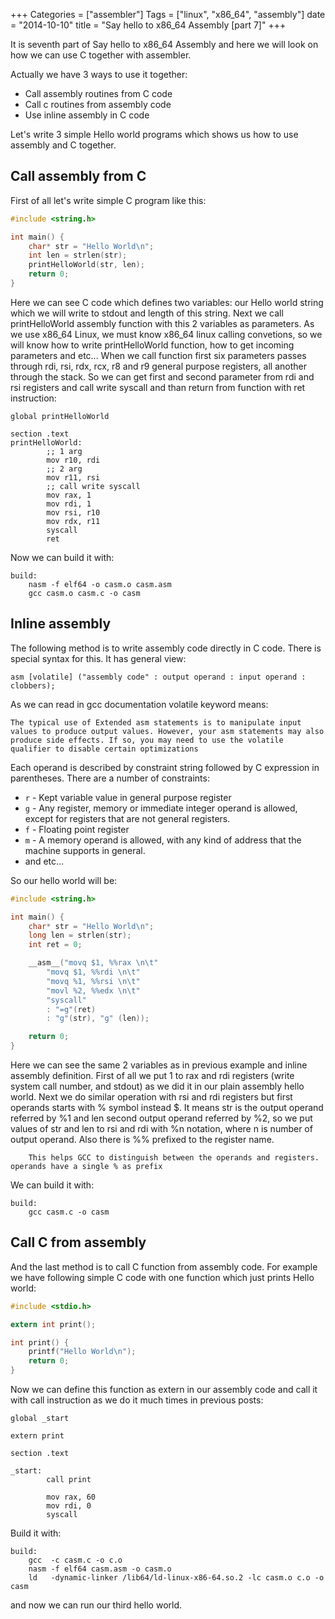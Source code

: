 +++
Categories = ["assembler"]
Tags = ["linux", "x86_64", "assembly"]
date = "2014-10-10"
title = "Say hello to x86_64 Assembly [part 7]"
+++

It is seventh part of Say hello to x86_64 Assembly and here we will look on how we can use C together with assembler.

Actually we have 3 ways to use it together:

* Call assembly routines from C code
* Call c routines from assembly code
* Use inline assembly in C code

Let's write 3 simple Hello world programs which shows us how to use assembly and C together.

Call assembly from C
---------------------------

First of all let's write simple C program like this:

```C
#include <string.h>

int main() {
	char* str = "Hello World\n";
	int len = strlen(str);
	printHelloWorld(str, len);
	return 0;
}
```

Here we can see C code which defines two variables: our Hello world string which we will write to stdout and length of this string. Next we call printHelloWorld assembly function with this 2 variables as parameters. As we use x86_64 Linux, we must know x86_64 linux calling convetions, so we will know how to write printHelloWorld function, how to get incoming parameters and etc... When we call function first six parameters passes through rdi, rsi, rdx, rcx, r8 and r9 general purpose registers, all another through the stack. So we can get first and second parameter from rdi and rsi registers and call write syscall and than return from function with ret instruction:

```assembly
global printHelloWorld

section .text
printHelloWorld:
		;; 1 arg
		mov r10, rdi
		;; 2 arg
		mov r11, rsi
		;; call write syscall
		mov rax, 1
		mov rdi, 1
		mov rsi, r10
		mov rdx, r11
		syscall
		ret
```

Now we can build it with:

```
build:
	nasm -f elf64 -o casm.o casm.asm
	gcc casm.o casm.c -o casm
```

Inline assembly
------------------------

The following method is to write assembly code directly in C code. There is special syntax for this. It has general view:

```
asm [volatile] ("assembly code" : output operand : input operand : clobbers);
```

As we can read in gcc documentation volatile keyword means:

```
The typical use of Extended asm statements is to manipulate input values to produce output values. However, your asm statements may also produce side effects. If so, you may need to use the volatile qualifier to disable certain optimizations
```

Each operand is described by constraint string followed by C expression in parentheses. There are a number of constraints:

* `r` - Kept variable value in general purpose register
* `g` - Any register, memory or immediate integer operand is allowed, except for registers that are not general registers.
* `f` - Floating point register
* `m` - A memory operand is allowed, with any kind of address that the machine supports in general.
* and etc...

So our hello world will be:

```C
#include <string.h>

int main() {
	char* str = "Hello World\n";
	long len = strlen(str);
	int ret = 0;

	__asm__("movq $1, %%rax \n\t"
		"movq $1, %%rdi \n\t"
		"movq %1, %%rsi \n\t"
		"movl %2, %%edx \n\t"
		"syscall"
		: "=g"(ret)
		: "g"(str), "g" (len));

	return 0;
}
```

Here we can see the same 2 variables as in previous example and inline assembly definition. First of all we put 1 to rax and rdi registers (write system call number, and stdout) as we did it in our plain assembly hello world. Next we do similar operation with rsi and rdi registers but first operands starts with % symbol instead $. It means str is the output operand referred by %1 and len second output operand referred by %2, so we put values of str and len to rsi and rdi with %n notation, where n is number of output operand. Also there is %% prefixed to the register name.

```
    This helps GCC to distinguish between the operands and registers. operands have a single % as prefix
```

We can build it with:

```
build:
	gcc casm.c -o casm
```

Call C from assembly
-----------------------

And the last method is to call C function from assembly code. For example we have following simple C code with one function which just prints Hello world:

```C
#include <stdio.h>

extern int print();

int print() {
	printf("Hello World\n");
	return 0;
}
```

Now we can define this function as extern in our assembly code and call it with call instruction as we do it much times in previous posts:

```asssembly
global _start

extern print

section .text

_start:
		call print

		mov rax, 60
		mov rdi, 0
		syscall
```

Build it with:

```
build:
	gcc  -c casm.c -o c.o
	nasm -f elf64 casm.asm -o casm.o
	ld   -dynamic-linker /lib64/ld-linux-x86-64.so.2 -lc casm.o c.o -o casm
```

and now we can run our third hello world.
